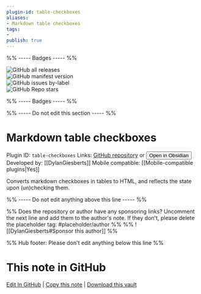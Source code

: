 ```yaml
---
plugin-id: table-checkboxes
aliases:
- Markdown table checkboxes
tags: 
- 
publish: true
---
```


%% ----- Badges ----- %%

![GitHub all releases](https://img.shields.io/github/downloads/DylanGiesberts/obsidian-table-checkboxes/total?color=573E7A&logo=github&style=for-the-badge)   
![GitHub manifest version](https://img.shields.io/github/manifest-json/v/DylanGiesberts/obsidian-table-checkboxes?color=573E7A&logo=github&style=for-the-badge)   
![GitHub issues by-label](https://img.shields.io/github/issues/DylanGiesberts/obsidian-table-checkboxes/help%20wanted?color=573E7A&logo=github&style=for-the-badge)   
![GitHub Repo stars](https://img.shields.io/github/stars/DylanGiesberts/obsidian-table-checkboxes?color=573E7A&logo=github&style=for-the-badge)

%% ----- Badges ----- %%

%% ----- Do not edit this section ----- %%

# Markdown table checkboxes

Plugin ID: `table-checkboxes`
Links: [GitHub repository](https://github.com/DylanGiesberts/obsidian-table-checkboxes) or [<button id=HH>Open in Obsidian</button>](obsidian://show-plugin?id=table-checkboxes)
Developed by: [[DylanGiesberts]]
Mobile compatible: [[Mobile-compatible plugins|Yes]]

Converts markdown checkboxes in tables to HTML, and reflects the state upon (un)checking them.

%% ----- Do not edit anything above this line ----- %% 

%% Does the repository or author have any sponsoring links? Uncomment the next line and add them to the author's note. If they don't, please delete the placeholder tag: #placeholder/author %%
%% ![[DylanGiesberts#Sponsor this author]] %%

%% Hub footer: Please don't edit anything below this line %%

# This note in GitHub

<span class="git-footer">[Edit In GitHub](https://github.dev/obsidian-community/obsidian-hub/blob/main/02%20-%20Community%20Expansions/02.05%20All%20Community%20Expansions/Plugins/table-checkboxes.md "git-hub-edit-note") | [Copy this note](https://raw.githubusercontent.com/obsidian-community/obsidian-hub/main/02%20-%20Community%20Expansions/02.05%20All%20Community%20Expansions/Plugins/table-checkboxes.md "git-hub-copy-note") | [Download this vault](https://github.com/obsidian-community/obsidian-hub/archive/refs/heads/main.zip "git-hub-download-vault") </span>
